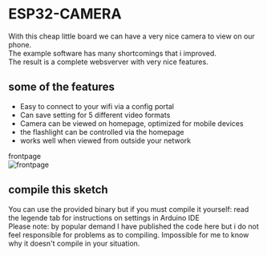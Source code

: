 # ESP32-CAMERA
With this cheap little board we can have a very nice camera to view on our phone. <br> 
The example software has many shortcomings that i improved. <br> The result is a complete websverver with very nice features.
## some of the features
- Easy to connect to your wifi via a config portal
- Can save setting for 5 different video formats
- Camera can be viewed on homepage, optimized for mobile devices
- the flashlight can be controlled via the homepage
- works well when viewed from outside your network

frontpage<br>
![frontpage](https://github.com/patience4711/ESP32-CAMERA/assets/12282915/c96e1cb3-6924-4acb-8fa0-94ae172bee7d)
   
## compile this sketch
You can use the provided binary but if you must compile it yourself: read the legende tab for instructions on settings in Arduino IDE
<br>Please note: by popular demand I have published the code here but i do not feel responsible for problems as to compiling. Impossible for me to know why it doesn't compile in your situation.
